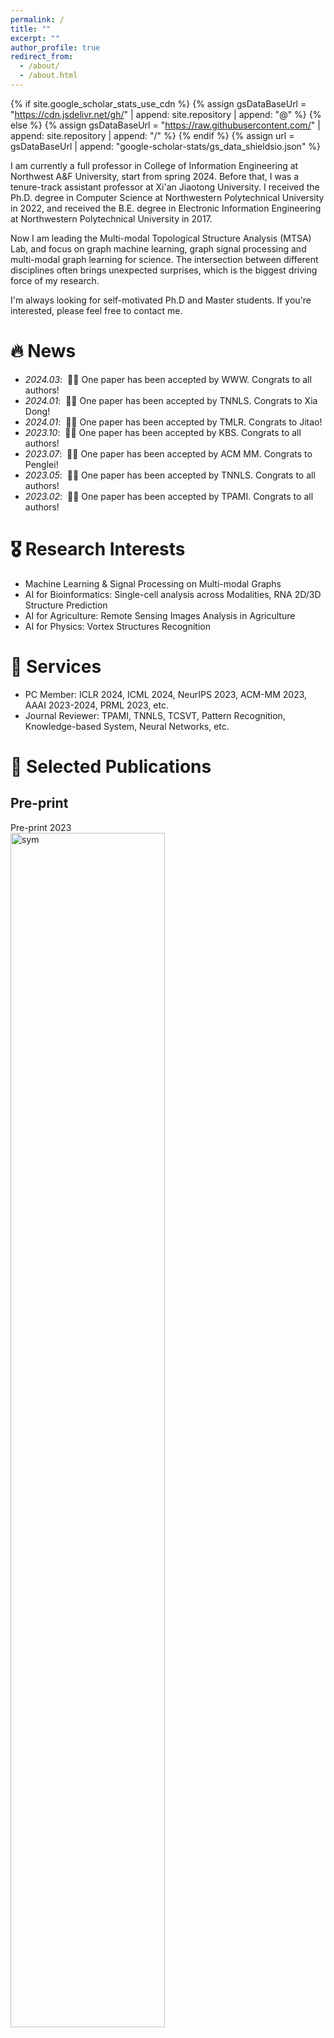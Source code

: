 ```yaml
---
permalink: /
title: ""
excerpt: ""
author_profile: true
redirect_from: 
  - /about/
  - /about.html
---
```


{% if site.google_scholar_stats_use_cdn %}
{% assign gsDataBaseUrl = "https://cdn.jsdelivr.net/gh/" | append: site.repository | append: "@" %}
{% else %}
{% assign gsDataBaseUrl = "https://raw.githubusercontent.com/" | append: site.repository | append: "/" %}
{% endif %}
{% assign url = gsDataBaseUrl | append: "google-scholar-stats/gs_data_shieldsio.json" %}

<span class='anchor' id='about-me'></span>

I am currently a full professor in College of Information Engineering at Northwest A&F University, start from spring 2024. Before that, I was a tenure-track assistant professor at Xi'an Jiaotong University. I received the Ph.D. degree in Computer Science at Northwestern Polytechnical University in 2022, and received the B.E. degree in Electronic Information Engineering at Northwestern Polytechnical University in 2017.

Now I am leading the Multi-modal Topological Structure Analysis (MTSA) Lab, and  focus on graph machine learning, graph signal processing and multi-modal graph learning for science. The intersection between different disciplines often brings unexpected surprises, which is the biggest driving force of my research.

I'm always looking for self-motivated Ph.D and Master students. If you're interested, please feel free to contact me.

# 🔥 News
- *2024.03*: &nbsp;🎉🎉 One paper has been accepted by WWW. Congrats to all authors!
- *2024.01*: &nbsp;🎉🎉 One paper has been accepted by TNNLS. Congrats to Xia Dong!
- *2024.01*: &nbsp;🎉🎉 One paper has been accepted by TMLR. Congrats to Jitao! 
- *2023.10*: &nbsp;🎉🎉 One paper has been accepted by KBS. Congrats to all authors!
- *2023.07*: &nbsp;🎉🎉 One paper has been accepted by ACM MM. Congrats to Penglei!
- *2023.05*: &nbsp;🎉🎉 One paper has been accepted by TNNLS. Congrats to all authors!
- *2023.02*: &nbsp;🎉🎉 One paper has been accepted by TPAMI. Congrats to all authors!

# 🎖 Research Interests
- Machine Learning & Signal Processing on Multi-modal Graphs
- AI for Bioinformatics: Single-cell analysis across Modalities, RNA 2D/3D Structure Prediction
- AI for Agriculture: Remote Sensing Images Analysis in Agriculture
- AI for Physics: Vortex Structures Recognition

# 📖 Services
- PC Member: ICLR 2024, ICML 2024, NeurIPS 2023, ACM-MM 2023, AAAI 2023-2024, PRML 2023, etc.
- Journal Reviewer: TPAMI, TNNLS, TCSVT, Pattern Recognition, Knowledge-based System, Neural Networks, etc.

# 📝 Selected Publications 

## Pre-print 
<div class='paper-box'><div class='paper-box-image'><div><div class="badge">Pre-print 2023 </div><img src='images/Pre_N2PL.png' alt="sym" width="70%"></div></div>
<div class='paper-box-text' markdown="1">

NP$^2$L: Negative Pseudo Partial Labels Extraction for Graph Neural Networks

Xinjie Shen, **Danyang Wu^**, Feiping Nie, Rong Wang, Xuelong Li

[\[Paper\]](https://arxiv.org/abs/2310.01098) 
</div>
</div>


## Journal
<div class='paper-box'><div class='paper-box-image'><div><div class="badge">TMLR 2024 </div><img src='images/TMLR_HPNC.png' alt="sym" width="70%"></div></div>
<div class='paper-box-text' markdown="1">

Hyperspherical Prototype Node Clustering

Jitao Lu, **Danyang Wu**, Feiping Nie, Rong Wang, Xuelong Li

Transactions on Machine Learning Research, 2024  

[\[Paper\]](https://openreview.net/forum?id=z3ZlnaOM0d) [\[Code\]](https://github.com/MoetaYuko/HPNC)

</div>
</div>

<div class='paper-box'><div class='paper-box-image'><div><div class="badge">TNNLS 2023 </div><img src='images/TNNLS_M2SGL.png' alt="sym" width="70%"></div></div>
<div class='paper-box-text' markdown="1">

Multi-View and Multi-Order Structured Graph Learning

Rong Wang, Penglei Wang, **Danyang Wu^**, Zhensheng Sun^, Feiping Nie, Xuelong Li

IEEE Transactions on Neural Networks and Learning Systems, 2023

[\[Paper\]](https://ieeexplore.ieee.org/abstract/document/10154258/) [\[Code\]](https://danyangwucs.github.io/)

</div>
</div>

<div class='paper-box'><div class='paper-box-image'><div><div class="badge">TNNLS 2022 </div><img src='images/TNNLS_BPSA.png' alt="sym" width="70%"></div></div>
<div class='paper-box-text' markdown="1">

Bidirectional Probabilistic Subspaces Approximation for Multiview Clustering

**Danyang Wu**, Xia Dong, Jianfu Cao, Rong Wang, Feiping Nie, Xuelong Li

IEEE Transactions on Neural Networks and Learning Systems, 2022

[\[Paper\]](https://ieeexplore.ieee.org/abstract/document/10154258/) [\[Code\]](https://github.com/danyangzz/TNNLS2022-BPSA)

</div>
</div>

<div class='paper-box'><div class='paper-box-image'><div><div class="badge">TKDE 2022 </div><img src='images/TKDE_SGL.png' alt="sym" width="70%"></div></div>
<div class='paper-box-text' markdown="1">

Effective Clustering via Structured Graph Learning

**Danyang Wu**, Feiping Nie, Jitao Lu, Rong Wang, Xuelong Li

IEEE Transactions on Knowledge and Data Engineering, 2022

[\[Paper\]](https://ieeexplore.ieee.org/abstract/document/9950731) [\[Code\]](https://danyangwucs.github.io/)

</div>
</div>

<div class='paper-box'><div class='paper-box-image'><div><div class="badge">TAI 2021 </div><img src='images/TAI-Expcut.png' alt="sym" width="70%"></div></div>
<div class='paper-box-text' markdown="1">

Balanced Graph Cut With Exponential Inter-Cluster Compactness

**Danyang Wu**, Feiping Nie, Jitao Lu, Rong Wang, Xuelong Li

IEEE Transactions on Artificial Intelligence, 2021

[\[Paper\]](https://ieeexplore.ieee.org/abstract/document/9950731) [\[Code\]](https://github.com/danyangzz/TAI2021-Exp-Cut)

</div>
</div>

<div class='paper-box'><div class='paper-box-image'><div><div class="badge">TNNLS 2021 </div><img src='images/TNNLS_PFCEL.png' alt="sym" width="70%"></div></div>
<div class='paper-box-text' markdown="1">

Parameter-free Consensus Embedding Learning for Multiview Graph-based Clustering

**Danyang Wu**, Feiping Nie, Xia Dong, Rong Wang, Xuelong Li

IEEE Transactions on Neural Networks and Learning Systems, 2021

[\[Paper\]](https://ieeexplore.ieee.org/abstract/document/9950731) [\[Code\]](https://danyangwucs.github.io/)

</div>
</div>

<div class='paper-box'><div class='paper-box-image'><div><div class="badge">TPAMI 2020 </div><img src='images/TPAMI_RW.png' alt="sym" width="70%"></div></div>
<div class='paper-box-text' markdown="1">

Truncated Robust Principle Component Analysis with a General Optimization Framework

Feiping Nie, **Danyang Wu**, Rong Wang, Xuelong Li

IEEE Transactions on Pattern Analysis and Machine Intelligence, 2020

[\[Paper\]](https://ieeexplore.ieee.org/abstract/document/9950731) [\[Code\]](https://github.com/danyangzz/TPAMI2020-TRPCA)

</div>
</div>


## Conference

<div class='paper-box'><div class='paper-box-image'><div><div class="badge">ACM MM 2023 </div><img src='images/WWW_SMGCN.png' alt="sym" width="70%"></div></div>
<div class='paper-box-text' markdown="1">

Simple Multigraph Convolution Networks

**Danyang Wu**, Xinjie Shen, Jitao Lu, Jin Xu, Feiping Nie

WWW, 2024

[\[Paper\]](https://dl.acm.org/doi/abs/10.1145/3581783.3612190) [\[Code\]](https://danyangwucs.github.io/)

</div>
</div>

<div class='paper-box'><div class='paper-box-image'><div><div class="badge">ACM MM 2023 </div><img src='images/ACMMM-GLSEF.png' alt="sym" width="70%"></div></div>
<div class='paper-box-text' markdown="1">

Multi-view Graph Clustering via Efficient Global-Local Spectral Embedding Fusion

Penglei Wang$^1$, **Danyang Wu**$^1$, Rong Wang, Feiping Nie

ACM MM, 2023

[\[Paper\]](https://dl.acm.org/doi/abs/10.1145/3581783.3612190) [\[Code\]](https://danyangwucs.github.io/)

</div>
</div>

<div class='paper-box'><div class='paper-box-image'><div><div class="badge">IJCAI 2022 </div><img src='images/IJCAI_EMGC2F.png' alt="sym" width="70%"></div></div>
<div class='paper-box-text' markdown="1">

EMGC$^2$F: Efficient Multi-view Graph Clustering with Comprehensive Fusion

**Danyang Wu**$^1$, Jitao Lu$^1$, Feiping Nie, Rong Wang, Yuan Yuan

IJCAI, 2022

[\[Paper\]](https://www.ijcai.org/proceedings/2022/0495.pdf) [\[Code\]](https://github.com/danyangzz/IJCAI2022-EMGC2F)

</div>
</div>

<div class='paper-box'><div class='paper-box-image'><div><div class="badge">IJCAI 2021 </div><img src='images/IJCAI_GSPL.png' alt="sym" width="70%"></div></div>
<div class='paper-box-text' markdown="1">

GSPL: A Succinct Kernel Model for Group-Sparse Projections Learning of Multiview Data.

**Danyang Wu**, Jin Xu, Xia Dong, Meng Liao, Rong Wang, Feiping Nie, Xuelong Li

IJCAI, 2021

[\[Paper\]](https://www.ijcai.org/proceedings/2022/0495.pdf) [\[Code\]](https://github.com/danyangzz/IJCAI2021-GSPL)

</div>
</div>
